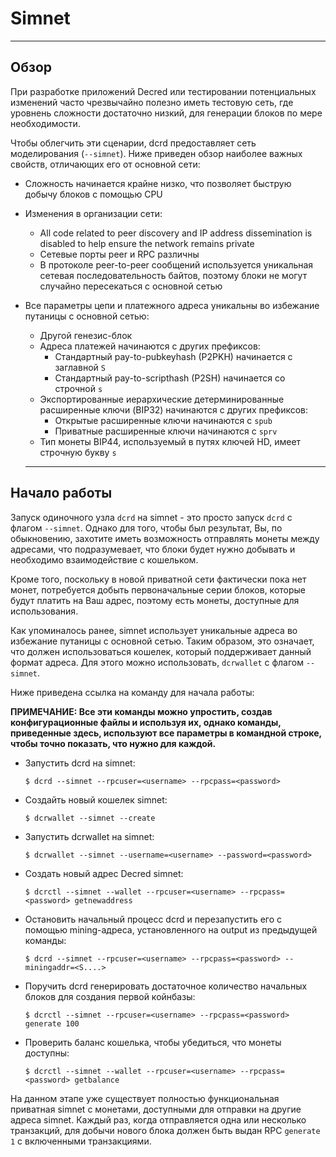 # Simnet 

---

## Обзор 

При разработке приложений Decred или тестировании потенциальных изменений часто чрезвычайно полезно иметь тестовую сеть, где уровнень сложности достаточно низкий, для генерации блоков по мере необходимости.

Чтобы облегчить эти сценарии, dcrd предоставляет сеть моделирования (`--simnet`).  Ниже приведен обзор наиболее важных свойств, отличающих его от основной сети:

* Сложность начинается крайне низко, что позволяет быструю добычу блоков с помощью CPU
* Изменения в организации сети:
    * All code related to peer discovery and IP address dissemination is disabled to help ensure the network remains private
    * Сетевые порты peer и RPC различны
    * В протоколе peer-to-peer сообщений используется уникальная сетевая последовательность байтов, поэтому блоки не могут случайно пересекаться с основной сетью
* Все параметры цепи и платежного адреса уникальны во избежание путаницы с основной сетью:
    * Другой генезис-блок
    * Адреса платежей начинаются с других префиксов:
        * Стандартный pay-to-pubkeyhash (P2PKH) начинается с заглавной `S`
        * Стандартный pay-to-scripthash (P2SH) начинается со строчной `s`
    * Экспортированные иерархические детерминированные расширенные ключи (BIP32) начинаются с других префиксов:
        * Открытые расширенные ключи начинаются с `spub`
        * Приватные расширенные ключи начинаются с `sprv`
    * Тип монеты BIP44, используемый в путях ключей HD, имеет строчную букву `s`

  ---

## Начало работы 

Запуск одиночного узла `dcrd` на simnet - это просто запуск `dcrd` с флагом `--simnet`.  Однако для того, чтобы был результат, Вы, по обыкновению, захотите иметь возможность отправлять монеты между адресами, что подразумевает, что блоки будет нужно  добывать и необходимо взаимодействие с кошельком.

Кроме того, поскольку в новой приватной сети фактически пока нет монет, потребуется добыть первоначальные серии блоков, которые будут платить на Ваш адрес, поэтому есть монеты, доступные для использования.

Как упоминалось ранее, simnet использует уникальные адреса во избежание путаницы с основной сетью. Таким образом, это означает, что должен использоваться кошелек, который поддерживает данный формат адреса. Для этого можно использовать, `dcrwallet` с флагом `--simnet`.

Ниже приведена ссылка на команду для начала работы:

**ПРИМЕЧАНИЕ: Все эти команды можно упростить, создав конфигурационные файлы и используя их, однако команды, приведенные здесь, используют все параметры в командной строке, чтобы точно показать, что нужно для каждой.**

* Запустить dcrd на simnet:

    `$ dcrd --simnet --rpcuser=<username> --rpcpass=<password>`

* Создайть новый кошелек simnet:

    `$ dcrwallet --simnet --create`

* Запустить dcrwallet на simnet:

    `$ dcrwallet --simnet --username=<username> --password=<password>`

* Создать новый адрес Decred simnet:

    `$ dcrctl --simnet --wallet --rpcuser=<username> --rpcpass=<password> getnewaddress`

* Остановить начальный процесс dcrd и перезапустить его с помощью mining-адреса, установленного на output из предыдущей команды:

    `$ dcrd --simnet --rpcuser=<username> --rpcpass=<password> --miningaddr=<S....>`

* Поручить dcrd генерировать достаточное количество начальных блоков для создания первой койнбазы:

    `$ dcrctl --simnet --rpcuser=<username> --rpcpass=<password> generate 100`

* Проверить баланс кошелька, чтобы убедиться, что монеты доступны:

    `$ dcrctl --simnet --wallet --rpcuser=<username> --rpcpass=<password> getbalance`
  
На данном этапе уже существует полностью функциональная приватная simnet с монетами, доступными для отправки на другие адреса simnet. Каждый раз, когда отправляется одна или несколько транзакций, для добычи нового блока должен быть выдан RPC `generate 1` с включенными транзакциями.
